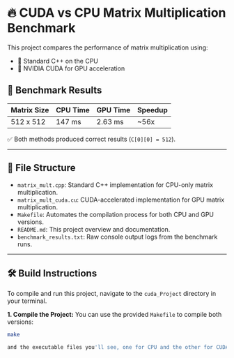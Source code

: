 # 🔥 CUDA vs CPU Matrix Multiplication Benchmark

This project compares the performance of matrix multiplication using:
- 🧠 Standard C++ on the CPU
- 🚀 NVIDIA CUDA for GPU acceleration

## 🧪 Benchmark Results

| Matrix Size | CPU Time    | GPU Time   | Speedup |
|-------------|-------------|------------|---------|
| 512 x 512   | 147 ms      | 2.63 ms    | ~56x    |

✅ Both methods produced correct results (`C[0][0] = 512`).

---

## 📂 File Structure

-   `matrix_mult.cpp`: Standard C++ implementation for CPU-only matrix multiplication.
-   `matrix_mult_cuda.cu`: CUDA-accelerated implementation for GPU matrix multiplication.
-   `Makefile`: Automates the compilation process for both CPU and GPU versions.
-   `README.md`: This project overview and documentation.
-   `benchmark_results.txt`: Raw console output logs from the benchmark runs.

---

## 🛠️ Build Instructions

To compile and run this project, navigate to the `cuda_Project` directory in your terminal.

**1. Compile the Project:**
You can use the provided `Makefile` to compile both versions:

```bash
make

and the executable files you'll see, one for CPU and the other for CUDA
